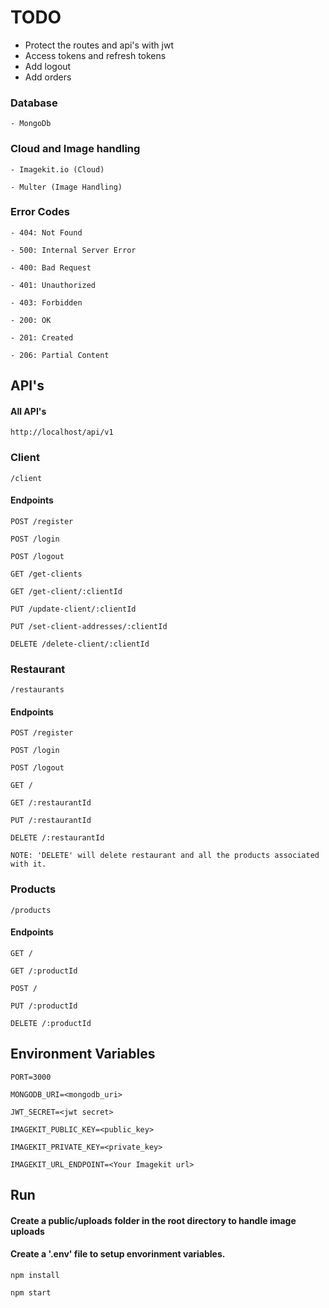 # TODO
- Protect the routes and api's with jwt
- Access tokens and refresh tokens
- Add logout
- Add orders

### Database

    - MongoDb

### Cloud and Image handling
    
    - Imagekit.io (Cloud)

    - Multer (Image Handling)


### Error Codes

    - 404: Not Found

    - 500: Internal Server Error

    - 400: Bad Request

    - 401: Unauthorized

    - 403: Forbidden

    - 200: OK

    - 201: Created

    - 206: Partial Content

## API's

#### All API's

    http://localhost/api/v1

### Client

    /client

#### Endpoints

    POST /register

    POST /login

    POST /logout

    GET /get-clients

    GET /get-client/:clientId

    PUT /update-client/:clientId

    PUT /set-client-addresses/:clientId

    DELETE /delete-client/:clientId

### Restaurant

    /restaurants

#### Endpoints
    
    POST /register

    POST /login

    POST /logout

    GET /

    GET /:restaurantId

    PUT /:restaurantId

    DELETE /:restaurantId

    NOTE: 'DELETE' will delete restaurant and all the products associated with it.

### Products

    /products

#### Endpoints

    GET /

    GET /:productId

    POST /

    PUT /:productId

    DELETE /:productId

## Environment Variables 

    PORT=3000

    MONGODB_URI=<mongodb_uri>

    JWT_SECRET=<jwt secret>

    IMAGEKIT_PUBLIC_KEY=<public_key>

    IMAGEKIT_PRIVATE_KEY=<private_key>

    IMAGEKIT_URL_ENDPOINT=<Your Imagekit url>

## Run

#### Create a public/uploads folder in the root directory to handle image uploads
#### Create a '.env' file to setup envorinment variables.

    npm install

    npm start